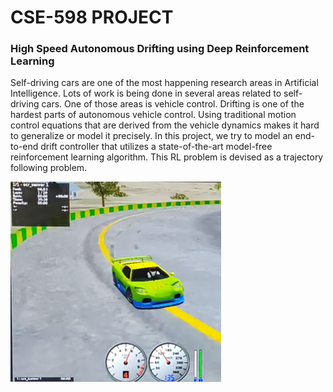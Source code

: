 # CSE-598 PROJECT
### High Speed Autonomous Drifting using Deep Reinforcement Learning 
Self-driving cars are one of the most happening research areas in Artificial Intelligence. Lots of work is being done in several areas related to self-driving cars. One of those areas is vehicle control. Drifting is one of the hardest parts of autonomous vehicle control. Using traditional motion control equations that are derived from the vehicle dynamics makes it hard to generalize or model it precisely. In this project, we try to model an end-to-end drift controller that utilizes a state-of-the-art model-free reinforcement learning algorithm. This RL problem is devised as a trajectory following problem.

![Drifting at 135km/h](https://github.com/karthikv792/TORCS_SAC_PYTORCH/blob/master/Picture11.png)
